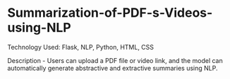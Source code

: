 # Summarization-of-PDF-s-Videos-using-NLP
Technology Used: Flask, NLP, Python, HTML, CSS

Description - Users can upload a PDF file or video link, and the model can automatically generate
 abstractive and extractive summaries using NLP.
